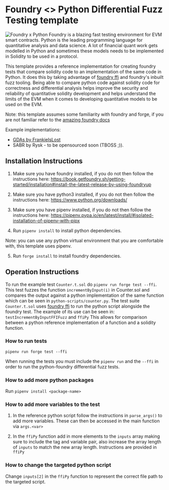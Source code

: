 # Foundry <> Python Differential Fuzz Testing template

![Foundry x Python](https://imgflip.com/i/6s7fyi)
Foundry is a blazing fast testing environment for EVM smart contracts. Python is the leading programming language for quantitative analysis and data science. A lot of financial quant work gets modelled in Python and sometimes these models needs to be implemented in Solidity to be used in a protocol. 

This template provides a reference implementation for creating foundry tests that compare solidity code to an implementation of the same code in Python. It does this by taking advantage of [foundry ffi](https://book.getfoundry.sh/forge/differential-ffi-testing?highlight=ffi#primer-the-ffi-cheatcode) and foundry's inbuilt fuzz tooling. Being able to compare python code against solidity code for correctness and differential analysis helps improve the security and reliability of quantitative solidity development and helps understand the limits of the EVM when it comes to developing quantitative models to be used on the EVM.

Note: this template assumes some familiarity with foundry and forge, if you are not familiar refer to the [amazing foundry docs](https://book.getfoundry.sh/)

Example implementations: 

- [GDAs by FrankieIsLost](https://github.com/FrankieIsLost/gradual-dutch-auction/blob/master/src/test/ContinuousGDA.t.sol)
- SABR by Rysk - to be opensourced soon (TBOSS ;)).

## Installation Instructions

1. Make sure you have foundry installed, if you do not then follow the instructions here: https://book.getfoundry.sh/getting-started/installation#install-the-latest-release-by-using-foundryup

2. Make sure you have python3 installed, if you do not then follow the instructions here: https://www.python.org/downloads/ 

3. Make sure you have pipenv installed, if you do not then follow the instructions here: https://pipenv.pypa.io/en/latest/install/#isolated-installation-of-pipenv-with-pipx

4. Run ```pipenv install``` to install python dependencies.

Note: you can use any python virtual environment that you are comfortable with, this template uses pipenv.

5. Run ```forge install``` to install foundry dependencies.


## Operation Instructions

To run the example test ```Counter.t.sol``` do ```pipenv run forge test --ffi```. This test fuzzes the function ```incrementByInput(i)``` in Counter.sol and compares the output against a python implementation of the same function which can be seen in ```python-scripts/counter.py```. The test suite ```Counter.t.sol``` uses [foundry ffi](https://book.getfoundry.sh/forge/differential-ffi-testing?highlight=ffi#primer-the-ffi-cheatcode) to run the python script alongside the foundry test. The example of its use can be seen in: ```testIncrementByInputFFIFuzz``` and ```ffiPy``` This allows for comparison between a python reference implementation of a function and a solidity function.

### How to run tests

```pipenv run forge test --ffi```

When running the tests you must include the ```pipenv run``` and the ```--ffi``` in order to run the python-foundry differential fuzz tests.

### How to add more python packages

Run ```pipenv install <package-name>```

### How to add more variables to the test

1. In the reference python script follow the instructions in ```parse_args()``` to add more variables. These can then be accessed in the main function via ```args.<var>```

2. In the ```ffiPy``` function add in more elements to the ```inputs``` array making sure to include the tag and variable pair, also increase the array length of ```inputs``` to match the new array length. Instructions are provided in ```ffiPy```

### How to change the targeted python script

Change ```inputs[2]``` in the ```ffiPy``` function to represent the correct file path to the targeted script.

